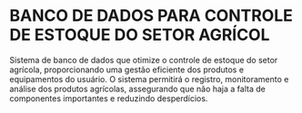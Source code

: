 # BANCO DE DADOS PARA CONTROLE DE ESTOQUE DO SETOR AGRÍCOL
Sistema de banco de dados que otimize o controle de estoque do setor agrícola, proporcionando uma gestão eficiente dos produtos e equipamentos do usuário. O sistema permitirá o registro, monitoramento e análise dos produtos agrícolas, assegurando que não haja a falta de componentes importantes e reduzindo desperdícios.
